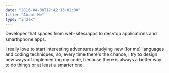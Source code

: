 ```yaml
---
date: "2016-04-08T12:42:15+02:00"
title: "About Me"
type: "index"
---
```


Developer that spaces from web-sites/apps to desktop applications and smarthphone apps.

I really love to start interesting adventures studying new (for me) languages and coding techniques, so, every time there's the chance, I try to design new ways of implementing my code, because there is always a better way to do things or at least a smarter one.
